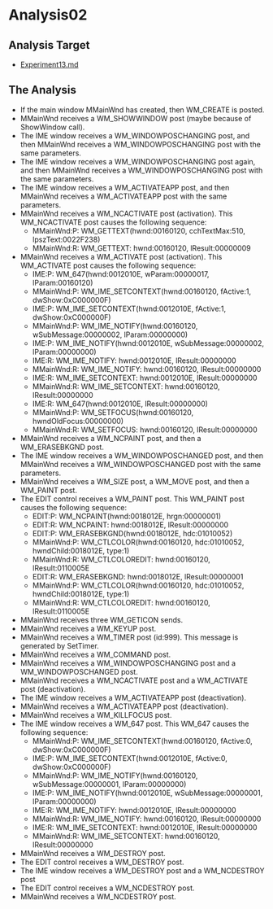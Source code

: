 # Analysis02

## Analysis Target

- [Experiment13.md](Experiment13.md)

## The Analysis

- If the main window MMainWnd has created, then WM_CREATE is posted.
- MMainWnd receives a WM_SHOWWINDOW post (maybe because of ShowWindow call).
- The IME window receives a WM_WINDOWPOSCHANGING post, and then MMainWnd receives a WM_WINDOWPOSCHANGING post with the same parameters.
- The IME window receives a WM_WINDOWPOSCHANGING post again, and then MMainWnd receives a WM_WINDOWPOSCHANGING post with the same parameters.
- The IME window receives a WM_ACTIVATEAPP post, and then MMainWnd receives a WM_ACTIVATEAPP post with the same parameters.
- MMainWnd receives a WM_NCACTIVATE post (activation). This WM_NCACTIVATE post causes the following sequence:
    - MMainWnd:P: WM_GETTEXT(hwnd:00160120, cchTextMax:510, lpszText:0022F238)
    - MMainWnd:R: WM_GETTEXT: hwnd:00160120, lResult:00000009
- MMainWnd receives a WM_ACTIVATE post (activation). This WM_ACTIVATE post causes the following sequence:
    - IME:P: WM_647(hwnd:0012010E, wParam:00000017, lParam:00160120)
    - MMainWnd:P: WM_IME_SETCONTEXT(hwnd:00160120, fActive:1, dwShow:0xC000000F)
    - IME:P: WM_IME_SETCONTEXT(hwnd:0012010E, fActive:1, dwShow:0xC000000F)
    - MMainWnd:P: WM_IME_NOTIFY(hwnd:00160120, wSubMessage:00000002, lParam:00000000)
    - IME:P: WM_IME_NOTIFY(hwnd:0012010E, wSubMessage:00000002, lParam:00000000)
    - IME:R: WM_IME_NOTIFY: hwnd:0012010E, lResult:00000000
    - MMainWnd:R: WM_IME_NOTIFY: hwnd:00160120, lResult:00000000
    - IME:R: WM_IME_SETCONTEXT: hwnd:0012010E, lResult:00000000
    - MMainWnd:R: WM_IME_SETCONTEXT: hwnd:00160120, lResult:00000000
    - IME:R: WM_647(hwnd:0012010E, lResult:00000000)
    - MMainWnd:P: WM_SETFOCUS(hwnd:00160120, hwndOldFocus:00000000)
    - MMainWnd:R: WM_SETFOCUS: hwnd:00160120, lResult:00000000
- MMainWnd receives a WM_NCPAINT post, and then a WM_ERASEBKGND post.
- The IME window receives a WM_WINDOWPOSCHANGED post, and then MMainWnd receives a WM_WINDOWPOSCHANGED post with the same parameters.
- MMainWnd receives a WM_SIZE post, a WM_MOVE post, and then a WM_PAINT post.
- The EDIT control receives a WM_PAINT post. This WM_PAINT post causes the following sequence:
    - EDIT:P: WM_NCPAINT(hwnd:0018012E, hrgn:00000001)
    - EDIT:R: WM_NCPAINT: hwnd:0018012E, lResult:00000000
    - EDIT:P: WM_ERASEBKGND(hwnd:0018012E, hdc:01010052)
    - MMainWnd:P: WM_CTLCOLOR(hwnd:00160120, hdc:01010052, hwndChild:0018012E, type:1)
    - MMainWnd:R: WM_CTLCOLOREDIT: hwnd:00160120, lResult:0110005E
    - EDIT:R: WM_ERASEBKGND: hwnd:0018012E, lResult:00000001
    - MMainWnd:P: WM_CTLCOLOR(hwnd:00160120, hdc:01010052, hwndChild:0018012E, type:1)
    - MMainWnd:R: WM_CTLCOLOREDIT: hwnd:00160120, lResult:0110005E
- MMainWnd receives three WM_GETICON sends.
- MMainWnd receives a WM_KEYUP post.
- MMainWnd receives a WM_TIMER post (id:999). This message is generated by SetTimer.
- MMainWnd receives a WM_COMMAND post.
- MMainWnd receives a WM_WINDOWPOSCHANGING post and a WM_WINDOWPOSCHANGED post.
- MMainWnd receives a WM_NCACTIVATE post and a WM_ACTIVATE post (deactivation).
- The IME window receives a WM_ACTIVATEAPP post (deactivation).
- MMainWnd receives a WM_ACTIVATEAPP post (deactivation).
- MMainWnd receives a WM_KILLFOCUS post.
- The IME window receives a WM_647 post. This WM_647 causes the following sequence:
    - MMainWnd:P: WM_IME_SETCONTEXT(hwnd:00160120, fActive:0, dwShow:0xC000000F)
    - IME:P: WM_IME_SETCONTEXT(hwnd:0012010E, fActive:0, dwShow:0xC000000F)
    - MMainWnd:P: WM_IME_NOTIFY(hwnd:00160120, wSubMessage:00000001, lParam:00000000)
    - IME:P: WM_IME_NOTIFY(hwnd:0012010E, wSubMessage:00000001, lParam:00000000)
    - IME:R: WM_IME_NOTIFY: hwnd:0012010E, lResult:00000000
    - MMainWnd:R: WM_IME_NOTIFY: hwnd:00160120, lResult:00000000
    - IME:R: WM_IME_SETCONTEXT: hwnd:0012010E, lResult:00000000
    - MMainWnd:R: WM_IME_SETCONTEXT: hwnd:00160120, lResult:00000000
- MMainWnd receives a WM_DESTROY post.
- The EDIT control receives a WM_DESTROY post.
- The IME window receives a WM_DESTROY post and a WM_NCDESTROY post
- The EDIT control receives a WM_NCDESTROY post.
- MMainWnd receives a WM_NCDESTROY post.
